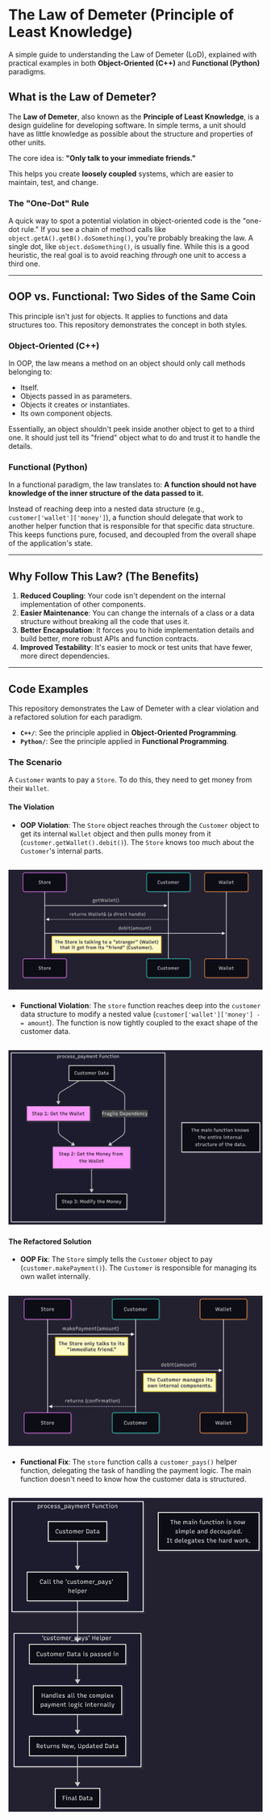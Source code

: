 # The Law of Demeter (Principle of Least Knowledge)

A simple guide to understanding the Law of Demeter (LoD), explained with practical examples in both **Object-Oriented (C++)** and **Functional (Python)** paradigms.

## What is the Law of Demeter? 

The **Law of Demeter**, also known as the **Principle of Least Knowledge**, is a design guideline for developing software. In simple terms, a unit should have as little knowledge as possible about the structure and properties of other units.

The core idea is: **"Only talk to your immediate friends."**

This helps you create **loosely coupled** systems, which are easier to maintain, test, and change.

### The "One-Dot" Rule

A quick way to spot a potential violation in object-oriented code is the "one-dot rule." If you see a chain of method calls like `object.getA().getB().doSomething()`, you're probably breaking the law. A single dot, like `object.doSomething()`, is usually fine. While this is a good heuristic, the real goal is to avoid reaching *through* one unit to access a third one.

---

## OOP vs. Functional: Two Sides of the Same Coin

This principle isn't just for objects. It applies to functions and data structures too. This repository demonstrates the concept in both styles.

### Object-Oriented (C++)

In OOP, the law means a method on an object should only call methods belonging to:
* Itself.
* Objects passed in as parameters.
* Objects it creates or instantiates.
* Its own component objects.

Essentially, an object shouldn't peek inside another object to get to a third one. It should just tell its "friend" object what to do and trust it to handle the details.

### Functional (Python)

In a functional paradigm, the law translates to: **A function should not have knowledge of the inner structure of the data passed to it.**

Instead of reaching deep into a nested data structure (e.g., `customer['wallet']['money']`), a function should delegate that work to another helper function that is responsible for that specific data structure. This keeps functions pure, focused, and decoupled from the overall shape of the application's state.

---

## Why Follow This Law? (The Benefits) 

1.  **Reduced Coupling**: Your code isn't dependent on the internal implementation of other components.
2.  **Easier Maintenance**: You can change the internals of a class or a data structure without breaking all the code that uses it.
3.  **Better Encapsulation**: It forces you to hide implementation details and build better, more robust APIs and function contracts.
4.  **Improved Testability**: It's easier to mock or test units that have fewer, more direct dependencies.

---

## Code Examples

This repository demonstrates the Law of Demeter with a clear violation and a refactored solution for each paradigm.

* **`C++/`**: See the principle applied in **Object-Oriented Programming**.
* **`Python/`**: See the principle applied in **Functional Programming**.

### The Scenario

A `Customer` wants to pay a `Store`. To do this, they need to get money from their `Wallet`.

#### The Violation

* **OOP Violation**: The `Store` object reaches through the `Customer` object to get its internal `Wallet` object and then pulls money from it (`customer.getWallet().debit()`). The `Store` knows too much about the `Customer`'s internal parts.
## ![OOP Violation](imgs/oopV.png)

* **Functional Violation**: The `store` function reaches deep into the `customer` data structure to modify a nested value (`customer['wallet']['money'] -= amount`). The function is now tightly coupled to the exact shape of the customer data.
## ![Functional Violation](imgs/functionalV.png)

#### The Refactored Solution

* **OOP Fix**: The `Store` simply tells the `Customer` object to pay (`customer.makePayment()`). The `Customer` is responsible for managing its own wallet internally.
## ![OOP reafactor](imgs/oopR.png)

* **Functional Fix**: The `store` function calls a `customer_pays()` helper function, delegating the task of handling the payment logic. The main function doesn't need to know how the customer data is structured.
## ![OOP Violation](imgs/functionalR.png)